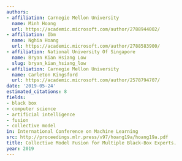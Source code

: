 ```yaml
---
authors:
- affiliation: Carnegie Mellon University
  name: Minh Hoang
  url: https://academic.microsoft.com/author/2788944002/
- affiliation: Ibm
  name: Nghia Hoang
  url: https://academic.microsoft.com/author/2788583900/
- affiliation: National University Of Singapore
  name: Bryan Kian Hsiang Low
  slug: bryan_kian_hsiang_low
- affiliation: Carnegie Mellon University
  name: Carleton Kingsford
  url: https://academic.microsoft.com/author/2578794707/
date: '2019-05-24'
estimated_citations: 8
fields:
- black box
- computer science
- artificial intelligence
- fusion
- collective model
in: International Conference on Machine Learning
src: http://proceedings.mlr.press/v97/hoang19a/hoang19a.pdf
title: Collective Model Fusion for Multiple Black-Box Experts.
year: 2019
---
```

